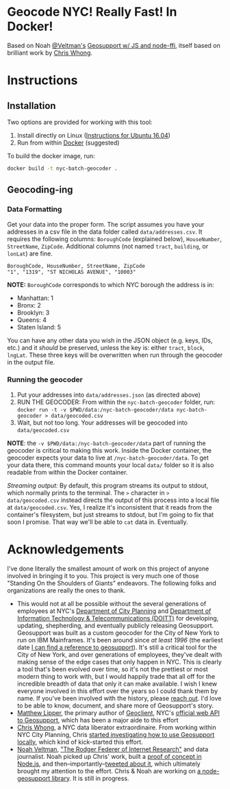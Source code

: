 Geocode NYC! Really Fast! In Docker!
======================

Based on Noah [@Veltman's](https://github.com/veltman) [Geosupport w/ JS and node-ffi](https://gist.github.com/veltman/2c79458b2226466920dbd601bf94551f),  itself based on brilliant work by [Chris Whong](https://gist.github.com/chriswhong/2e5f0f41fc5d366ec902613251445b30).

# Instructions
## Installation
Two options are provided for working with this tool:

1. Install directly on Linux ([Instructions for Ubuntu 16.04](INSTALL.md))
2. Run from within [Docker](https://www.docker.com/products/overview#/install_the_platform) (suggested)

To build the docker image, run:
```bash
docker build -t nyc-batch-geocoder .
```

##  Geocoding-ing
### Data Formatting
Get your data into the proper form. The script assumes you have your addresses in a csv file in the data folder called  `data/addresses.csv`. It requires the following columns: `BoroughCode` (explained below), `HouseNumber`, `StreetName`, `ZipCode`. Additional columns (not named `tract`, `building`, or `lonLat`) are fine.
```
BoroughCode, HouseNumber, StreetName, ZipCode
"1", "1319", "ST NICHOLAS AVENUE", "10003"
```
**NOTE:** `BoroughCode` corresponds to which NYC borough the address is in:
* Manhattan: 1
* Bronx: 2
* Brooklyn: 3
* Queens: 4
* Staten Island: 5

You can have any other data you wish in the JSON object (e.g. keys, IDs, etc.) and it _should_ be preserved, unless the key is: either  `tract`, `block`, `lngLat`. These three keys will be overwritten when run through the geocoder in the output file.

### Running the geocoder
1. Put your addresses into `data/addresses.json` (as directed above)
2. RUN THE GEOCODER: From within the `nyc-batch-geocoder` folder, run: `docker run -t -v $PWD/data:/nyc-batch-geocoder/data nyc-batch-geocoder > data/geocoded.csv`
3. Wait, but not too long. Your addresses will be geocoded into `data/geocoded.csv`

**NOTE**: the `-v $PWD/data:/nyc-batch-geocoder/data` part of running the geocoder is critical to making this work. Inside the Docker container, the geocoder expects your data to live at `/nyc-batch-geocoder/data`. To get your data there, this command mounts your local `data/` folder so it is also readable from within the Docker container.

_Streaming output:_ By default, this program streams its output to stdout, which normally prints to the terminal. The `>` character in `> data/geocoded.csv` instead directs the output of this process into a local file at `data/geocoded.csv`. Yes, I realize it's inconsistent that it reads from the container's filesystem, but just streams to stdout, but I'm going to fix that soon I promise. That way we'll be able to `cat` data in. Eventually.

# Acknowledgements
I've done literally the smallest amount of work on this project of anyone involved in bringing it to you. This project is very much one of those "Standing On the Shoulders of Giants" endeavors. The following folks and organizations are really the ones to thank.

* This would not at all be possible without the several generations of employees at NYC's [Department of City Planning](http://www1.nyc.gov/site/planning/index.page) and [Department of Information Technology & Telecommunications (DOITT)](http://www1.nyc.gov/site/planning/index.page) for developing, updating, shepherding, and eventually publicly releasing Geosupport. Geosupport was built as a custom geocoder for the City of New York to run on IBM Mainframes. It's been around since _at least 1996_ (the earliest date [I can find a reference to geosupport](https://spatialityblog.com/2015/10/07/hidden-beauty-in-the-nyc-lion-file/)). It's still a critical tool for the City of New York, and over generations of employees, they've dealt with making sense of the edge cases that only happen in NYC. This is clearly a tool that's been evolved over time, so it's not the prettiest or most modern thing to work with, but I would happily trade that all off for the incredible breadth of data that only it can make available. I wish I knew everyone involved in this effort over the years so I could thank them by name. If you've been involved with the history, please [reach out](mailto:dr@daveriordan.com). I'd love to be able to know, document, and share more of Geosupport's story.
* [Matthew Lipper](https://github.com/mlipper), the primary author of [Geoclient](https://github.com/CityOfNewYork/geoclient), NYC's [official web API to Geosupport](https://api.cityofnewyork.us/geoclient/v1/doc), which has been a major aide to this effort
* [Chris Whong](https://github.com/chriswhong), a NYC data liberator extraordinaire. From working within NYC City Planning, Chris [started investigating how to use Geosupport locally](https://gist.github.com/chriswhong/2e5f0f41fc5d366ec902613251445b30), which kind of kick-started this effort.
* [Noah Veltman](http://noahveltman.com), ["The Rodger Federer of Internet Research"](http://noahveltman.com/about/) and data journalist. Noah picked up Chris' work, built a [proof of concept in Node.js](https://gist.github.com/veltman/2c79458b2226466920dbd601bf94551f), and then–importantly–[tweeted about it](https://twitter.com/veltman/status/785611039832322048), which ultimately brought my attention to the effort. Chris & Noah are working on [a node-geosupport library](https://github.com/veltman/node-geosupport). It is still in progress.
